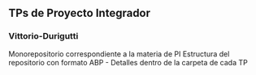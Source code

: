 ## TPs de Proyecto Integrador

### Vittorio-Durigutti
Monorepositorio correspondiente a la materia de PI
Estructura del repositorio con formato ABP - Detalles dentro de la carpeta de cada TP


